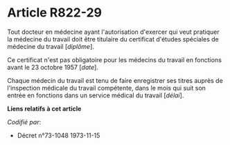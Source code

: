 # Article R822-29

Tout docteur en médecine ayant l'autorisation d'exercer qui veut pratiquer la médecine du travail doit être titulaire du
certificat d'études spéciales de médecine du travail [*diplôme*].

Ce certificat n'est pas obligatoire pour les médecins du travail en fonctions avant le 23 octobre 1957 [*date*].

Chaque médecin du travail est tenu de faire enregistrer ses titres auprès de l'inspection médicale du travail compétente,
dans le mois qui suit son entrée en fonctions dans un service médical du travail [*délai*].

**Liens relatifs à cet article**

_Codifié par_:

  - Décret n°73-1048 1973-11-15
